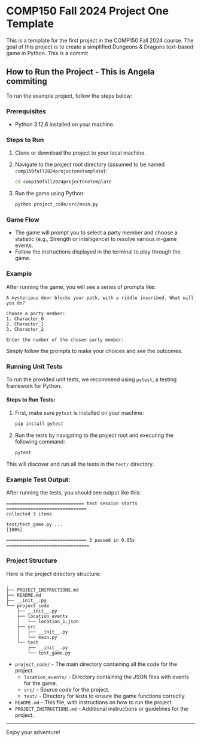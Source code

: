 # COMP150 Fall 2024 Project One Template

This is a template for the first project in the COMP150 Fall 2024 course. The goal of this project is to create a simplified Dungeons & Dragons text-based game in Python. This is a commit

## How to Run the Project - This is Angela commiting

To run the example project, follow the steps below:

### Prerequisites
- Python 3.12.6 installed on your machine.

### Steps to Run

1. Clone or download the project to your local machine.

2. Navigate to the project root directory (assumed to be named `comp150fall2024projectonetemplate`):

   ```bash
   cd comp150fall2024projectonetemplate
   ```

3. Run the game using Python:

   ```bash
   python project_code/src/main.py
   ```

### Game Flow

- The game will prompt you to select a party member and choose a statistic (e.g., Strength or Intelligence) to resolve various in-game events.
- Follow the instructions displayed in the terminal to play through the game.

### Example

After running the game, you will see a series of prompts like:

```
A mysterious door blocks your path, with a riddle inscribed. What will you do?

Choose a party member:
1. Character_0
2. Character_1
3. Character_2

Enter the number of the chosen party member: 
```

Simply follow the prompts to make your choices and see the outcomes.

### Running Unit Tests

To run the provided unit tests, we recommend using `pytest`, a testing framework for Python.

#### Steps to Run Tests:

1. First, make sure `pytest` is installed on your machine:

   ```bash
   pip install pytest
   ```

2. Run the tests by navigating to the project root and executing the following command:

   ```bash
   pytest
   ```

This will discover and run all the tests in the `test/` directory.

### Example Test Output:

After running the tests, you should see output like this:

```
============================= test session starts ==============================
collected 3 items

test/test_game.py ...                                                     [100%]

============================== 3 passed in 0.05s ===============================
```

### Project Structure

Here is the project directory structure:

```
.
├── PROJECT_INSTRUCTIONS.md
├── README.md
├── __init__.py
└── project_code
    ├── __init__.py
    ├── location_events
    │   └── location_1.json
    ├── src
    │   ├── __init__.py
    │   └── main.py
    └── test
        ├── __init__.py
        └── test_game.py
```

- `project_code/` - The main directory containing all the code for the project.
    - `location_events/` - Directory containing the JSON files with events for the game.
    - `src/` - Source code for the project.
    - `test/` - Directory for tests to ensure the game functions correctly.
- `README.md` - This file, with instructions on how to run the project.
- `PROJECT_INSTRUCTIONS.md` - Additional instructions or guidelines for the project.

---

Enjoy your adventure!

